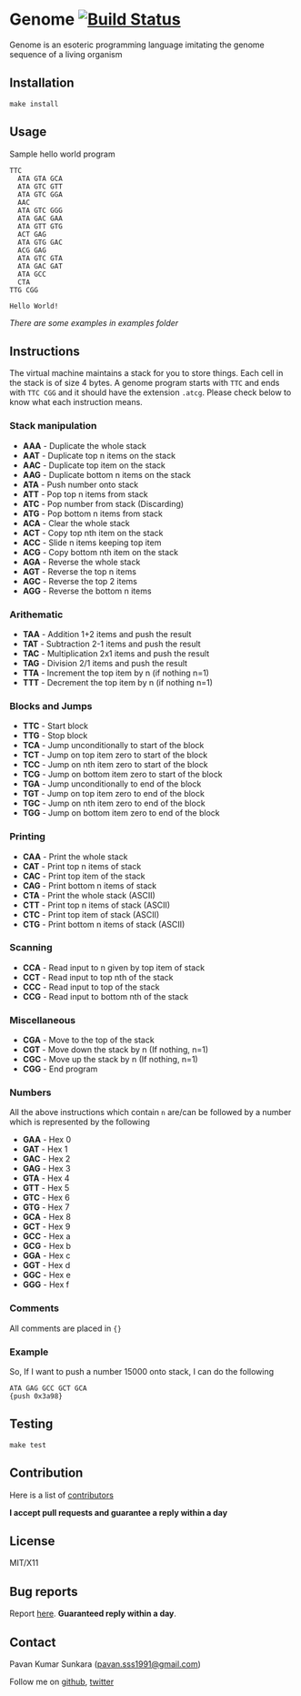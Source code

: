# Genome [![Build Status](https://secure.travis-ci.org/pkumar/genome.png)](http://travis-ci.org/pkumar/genome)

Genome is an esoteric programming language imitating the genome sequence of a living organism

## Installation

```
make install
```

## Usage

Sample hello world program

```
TTC
  ATA GTA GCA
  ATA GTC GTT
  ATA GTC GGA
  AAC
  ATA GTC GGG
  ATA GAC GAA
  ATA GTT GTG
  ACT GAG
  ATA GTG GAC
  ACG GAG
  ATA GTC GTA
  ATA GAC GAT
  ATA GCC
  CTA
TTG CGG
```

```
Hello World!
```

_There are some examples in examples folder_

## Instructions

The virtual machine maintains a stack for you to store things. Each cell in the stack is of size 4 bytes. A genome program starts with `TTC` and ends with `TTC CGG` and it should have the extension `.atcg`. Please check below to know what each instruction means.

### Stack manipulation

* __AAA__ - Duplicate the whole stack
* __AAT__ - Duplicate top n items on the stack
* __AAC__ - Duplicate top item on the stack
* __AAG__ - Duplicate bottom n items on the stack
* __ATA__ - Push number onto stack
* __ATT__ - Pop top n items from stack
* __ATC__ - Pop number from stack (Discarding)
* __ATG__ - Pop bottom n items from stack
* __ACA__ - Clear the whole stack
* __ACT__ - Copy top nth item on the stack
* __ACC__ - Slide n items keeping top item
* __ACG__ - Copy bottom nth item on the stack
* __AGA__ - Reverse the whole stack
* __AGT__ - Reverse the top n items
* __AGC__ - Reverse the top 2 items
* __AGG__ - Reverse the bottom n items

### Arithematic

* __TAA__ - Addition 1+2 items and push the result
* __TAT__ - Subtraction 2-1 items and push the result
* __TAC__ - Multiplication 2x1 items and push the result
* __TAG__ - Division 2/1 items and push the result
* __TTA__ - Increment the top item by n (if nothing n=1)
* __TTT__ - Decrement the top item by n (if nothing n=1)

### Blocks and Jumps

* __TTC__ - Start block
* __TTG__ - Stop block
* __TCA__ - Jump unconditionally to start of the block
* __TCT__ - Jump on top item zero to start of the block
* __TCC__ - Jump on nth item zero to start of the block
* __TCG__ - Jump on bottom item zero to start of the block
* __TGA__ - Jump unconditionally to end of the block
* __TGT__ - Jump on top item zero to end of the block
* __TGC__ - Jump on nth item zero to end of the block
* __TGG__ - Jump on bottom item zero to end of the block

### Printing

* __CAA__ - Print the whole stack
* __CAT__ - Print top n items of stack
* __CAC__ - Print top item of the stack
* __CAG__ - Print bottom n items of stack
* __CTA__ - Print the whole stack (ASCII)
* __CTT__ - Print top n items of stack (ASCII)
* __CTC__ - Print top item of stack (ASCII)
* __CTG__ - Print bottom n items of stack (ASCII)

### Scanning

* __CCA__ - Read input to n given by top item of stack
* __CCT__ - Read input to top nth of the stack
* __CCC__ - Read input to top of the stack
* __CCG__ - Read input to bottom nth of the stack

### Miscellaneous

* __CGA__ - Move to the top of the stack
* __CGT__ - Move down the stack by n (If nothing, n=1)
* __CGC__ - Move up the stack by n (If nothing, n=1)
* __CGG__ - End program

### Numbers

All the above instructions which contain `n` are/can be followed by a number which is represented by the following

* __GAA__ - Hex 0
* __GAT__ - Hex 1
* __GAC__ - Hex 2
* __GAG__ - Hex 3
* __GTA__ - Hex 4
* __GTT__ - Hex 5
* __GTC__ - Hex 6
* __GTG__ - Hex 7
* __GCA__ - Hex 8
* __GCT__ - Hex 9
* __GCC__ - Hex a
* __GCG__ - Hex b
* __GGA__ - Hex c
* __GGT__ - Hex d
* __GGC__ - Hex e
* __GGG__ - Hex f

### Comments

All comments are placed in `{}`

### Example

So, If I want to push a number 15000 onto stack, I can do the following

```
ATA GAG GCC GCT GCA
{push 0x3a98}
```

## Testing

```
make test
```

## Contribution

Here is a list of [contributors](http://github.com/pkumar/genome/contributors)

__I accept pull requests and guarantee a reply within a day__

## License
MIT/X11

## Bug reports
Report [here](http://github.com/pkumar/genome/issues). __Guaranteed reply within a day__.

## Contact
Pavan Kumar Sunkara (pavan.sss1991@gmail.com)

Follow me on [github](http://github.com/pkumar), [twitter](http://twitter.com/pksunkara)
